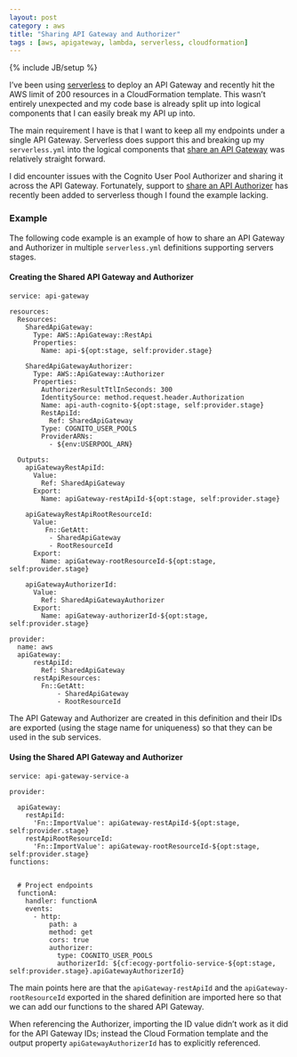 ```yaml
---
layout: post
category : aws
title: "Sharing API Gateway and Authorizer"
tags : [aws, apigateway, lambda, serverless, cloudformation]
---
```

{% include JB/setup %}

I’ve been using [serverless](https://serverless.com/) to deploy an API Gateway and recently hit the AWS limit of  200 resources in a CloudFormation template. This wasn’t entirely unexpected and my code base is already split up into logical components that I can easily break my API up into.

The main requirement I have is that I want to keep all my endpoints under a single API Gateway. Serverless does support this and breaking up my `serverless.yml` into the logical components that [share an API Gateway](https://serverless.com/framework/docs/providers/aws/events/apigateway/#share-api-gateway-and-api-resources) was relatively straight forward.

I did encounter issues with the Cognito User Pool Authorizer and sharing it across the API Gateway. Fortunately, support to [share an API Authorizer](https://serverless.com/framework/docs/providers/aws/events/apigateway/#share-authorizer) has recently been added to serverless though I found the example lacking.

### Example
The following code example is an example of how to share an API Gateway and Authorizer in multiple `serverless.yml` definitions supporting servers stages.

#### Creating the Shared API Gateway and Authorizer

```
service: api-gateway

resources:
  Resources:
    SharedApiGateway:
      Type: AWS::ApiGateway::RestApi
      Properties:
        Name: api-${opt:stage, self:provider.stage}

    SharedApiGatewayAuthorizer:
      Type: AWS::ApiGateway::Authorizer
      Properties:
        AuthorizerResultTtlInSeconds: 300
        IdentitySource: method.request.header.Authorization
        Name: api-auth-cognito-${opt:stage, self:provider.stage}
        RestApiId:
          Ref: SharedApiGateway
        Type: COGNITO_USER_POOLS
        ProviderARNs:
          - ${env:USERPOOL_ARN}

  Outputs:
    apiGatewayRestApiId:
      Value:
        Ref: SharedApiGateway
      Export:
        Name: apiGateway-restApiId-${opt:stage, self:provider.stage}

    apiGatewayRestApiRootResourceId:
      Value:
         Fn::GetAtt:
          - SharedApiGateway
          - RootResourceId
      Export:
        Name: apiGateway-rootResourceId-${opt:stage, self:provider.stage}

    apiGatewayAuthorizerId:
      Value:
        Ref: SharedApiGatewayAuthorizer
      Export:
        Name: apiGateway-authorizerId-${opt:stage, self:provider.stage}

provider:
  name: aws
  apiGateway:
      restApiId:
        Ref: SharedApiGateway
      restApiResources:
        Fn::GetAtt:
            - SharedApiGateway
            - RootResourceId

```

The API Gateway and Authorizer are created in this definition and their IDs are exported (using the stage name for uniqueness) so that they can be used in the sub services.

#### Using the Shared API Gateway and Authorizer
```
service: api-gateway-service-a

provider:

  apiGateway:
    restApiId:
      'Fn::ImportValue': apiGateway-restApiId-${opt:stage, self:provider.stage}
    restApiRootResourceId:
      'Fn::ImportValue': apiGateway-rootResourceId-${opt:stage, self:provider.stage}
functions:


  # Project endpoints
  functionA:
    handler: functionA
    events:
      - http:
          path: a
          method: get
          cors: true
          authorizer:
            type: COGNITO_USER_POOLS
            authorizerId: ${cf:ecogy-portfolio-service-${opt:stage, self:provider.stage}.apiGatewayAuthorizerId}
```

The main points here are that the `apiGateway-restApiId` and the `apiGateway-rootResourceId` exported in the shared definition are imported here so that we can add our functions to the shared API Gateway.

When referencing the Authorizer, importing the ID value didn’t work as it did for the API Gateway IDs; instead the Cloud Formation template and the output property `apiGatewayAuthorizerId` has to explicitly referenced.
